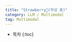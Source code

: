 ```yaml
---
title: "Strawberry🍓(작성 중)"
category: LLM / Multimodal
tag: Multimodal
---
```








* 목차
{:toc}









